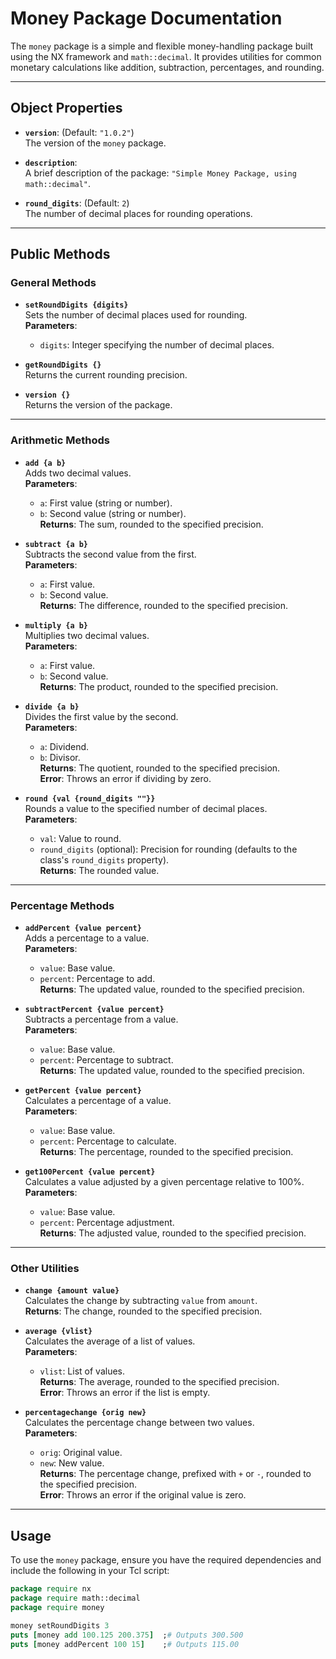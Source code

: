 # Money Package Documentation

The `money` package is a simple and flexible money-handling package built using the NX framework and `math::decimal`. It provides utilities for common monetary calculations like addition, subtraction, percentages, and rounding.

---

## Object Properties

- **`version`**: (Default: `"1.0.2"`)  
  The version of the `money` package.
  
- **`description`**:  
  A brief description of the package: `"Simple Money Package, using math::decimal"`.

- **`round_digits`**: (Default: `2`)  
  The number of decimal places for rounding operations.

---

## Public Methods

### General Methods

- **`setRoundDigits {digits}`**  
  Sets the number of decimal places used for rounding.  
  **Parameters**:
  - `digits`: Integer specifying the number of decimal places.
  
- **`getRoundDigits {}`**  
  Returns the current rounding precision.  

- **`version {}`**  
  Returns the version of the package.

---

### Arithmetic Methods

- **`add {a b}`**  
  Adds two decimal values.  
  **Parameters**:
  - `a`: First value (string or number).
  - `b`: Second value (string or number).  
  **Returns**: The sum, rounded to the specified precision.

- **`subtract {a b}`**  
  Subtracts the second value from the first.  
  **Parameters**:
  - `a`: First value.
  - `b`: Second value.  
  **Returns**: The difference, rounded to the specified precision.

- **`multiply {a b}`**  
  Multiplies two decimal values.  
  **Parameters**:
  - `a`: First value.
  - `b`: Second value.  
  **Returns**: The product, rounded to the specified precision.

- **`divide {a b}`**  
  Divides the first value by the second.  
  **Parameters**:
  - `a`: Dividend.
  - `b`: Divisor.  
  **Returns**: The quotient, rounded to the specified precision.  
  **Error**: Throws an error if dividing by zero.

- **`round {val {round_digits ""}}`**  
  Rounds a value to the specified number of decimal places.  
  **Parameters**:
  - `val`: Value to round.
  - `round_digits` (optional): Precision for rounding (defaults to the class's `round_digits` property).  
  **Returns**: The rounded value.

---

### Percentage Methods

- **`addPercent {value percent}`**  
  Adds a percentage to a value.  
  **Parameters**:
  - `value`: Base value.
  - `percent`: Percentage to add.  
  **Returns**: The updated value, rounded to the specified precision.

- **`subtractPercent {value percent}`**  
  Subtracts a percentage from a value.  
  **Parameters**:
  - `value`: Base value.
  - `percent`: Percentage to subtract.  
  **Returns**: The updated value, rounded to the specified precision.

- **`getPercent {value percent}`**  
  Calculates a percentage of a value.  
  **Parameters**:
  - `value`: Base value.
  - `percent`: Percentage to calculate.  
  **Returns**: The percentage, rounded to the specified precision.

- **`get100Percent {value percent}`**  
  Calculates a value adjusted by a given percentage relative to 100%.  
  **Parameters**:
  - `value`: Base value.
  - `percent`: Percentage adjustment.  
  **Returns**: The adjusted value, rounded to the specified precision.

---

### Other Utilities

- **`change {amount value}`**  
  Calculates the change by subtracting `value` from `amount`.  
  **Returns**: The change, rounded to the specified precision.

- **`average {vlist}`**  
  Calculates the average of a list of values.  
  **Parameters**:
  - `vlist`: List of values.  
  **Returns**: The average, rounded to the specified precision.  
  **Error**: Throws an error if the list is empty.

- **`percentagechange {orig new}`**  
  Calculates the percentage change between two values.  
  **Parameters**:
  - `orig`: Original value.
  - `new`: New value.  
  **Returns**: The percentage change, prefixed with `+` or `-`, rounded to the specified precision.  
  **Error**: Throws an error if the original value is zero.

---

## Usage

To use the `money` package, ensure you have the required dependencies and include the following in your Tcl script:

```tcl
package require nx
package require math::decimal
package require money

money setRoundDigits 3
puts [money add 100.125 200.375]  ;# Outputs 300.500
puts [money addPercent 100 15]    ;# Outputs 115.00
